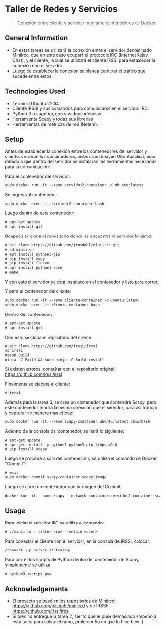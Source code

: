 # Taller de Redes y Servicios
> Conexión entre cliente y servidor mediante contenedores de Docker.


## General Information
- En estas tareas se utilizará la conexión entre el servidor denominado Miniircd, que en este caso ocupará el protocolo IRC (Internet Relay Chat), y el cliente, la cual se utilizará el cliente IRSSI para establecer la conexión con el servidor.
- Luego de establecer la conexión se planea capturar el tráfico que sucede entre éstos.


<!-- You don't have to answer all the questions - just the ones relevant to your project. -->


## Technologies Used
- Terminal Ubuntu 22.04
- Cliente IRSSI  y sus comandos para comunicarse en el servidor IRC.
- Python-3 o superior, con sus dependencias.
- Herramienta Scapy y todas sus librerías
- Herramientas de métricas de red (Netem).


## Setup
Antes de establecer la conexión entre los contenedores del servidor y cliente, se crean los contenedores, ambos con imagen Ubuntu:latest, esto debido a que dentro del servidor se instalarán las herramientas necesarias para la comunicación:

Para el contenedor del servidor:
```diff
sudo docker run -it --name servidor2-container -d ubuntu:latest
```
Se ingresa al contenedor:
```diff
sudo docker exec -it servidor2-container bash
```
Luego dentro de este contenedor:
```diff
# apt-get update
# apt install git
```
Después se clona el repositorio donde se encuentra el servidor Miniircd:
```diff
# git clone https://github.com/jrosdahl/miniircd.git
# cd miniircd
# apt install python3-pip
# pip install mypy
# pip install flake8
# apt install python3-nose
# make
```
Y con esto el servidor ya está instalado en el contenedor y listo para correr.

Y para el contenedor del cliente:
```diff
sudo docker run -it --name cliente-container -d ubuntu:latest
sudo docker exec -it cliente-container bash
```
Dentro del contenedor:
```diff
# apt-get update
# apt install git
```
Con esto se clona el repositorio del cliente:
```diff
# git clone https://github.com/irssi/irssi
cd irssi
meson Build
ninja -C Build && sudo ninja -C Build install
```
Si existen errores, consultar con el repositorio original: https://github.com/irssi/irssi

Finalmente se ejecuta el cliente:
```diff
# irrsi
```

Además para la tarea 3, se crea un contenedor que contendrá Scapy, pero este contenedor tendrá la misma dirección que el servidor, para así traficar y capturar de manera más eficaz:
```diff
sudo docker run -it --name scapy-container ubuntu:latest /bin/bash
```
Adentro de la consola del contenedor, se hará lo siguiente:
```diff
# apt-get update
# apt-get install -y python3 python3-pip libpcap0.8
# pip install scapy
```
Luego se procede a salir del contenedor y se utiliza el comando de Docker "Commit":
```diff
# exit
sudo docker commit scapy-container scapy_image
```
Luego se corre un contenedor con la imagen del Commit:
```diff
docker run -it --name scapy --network container:servidor2-container scapy-image /bin/bash
```

## Usage

Para iniciar el servidor IRC se utiliza el comando:
```diff
# ./miniircd --listen <ip> --setuid <user>
```

Para conectar el cliente con el servidor, en la consola de IRSSI, colocar:
```diff
/connect <ip_server_listening>
```
Para correr los scripts de Python dentro del contenedor de Scapy, simplemente se utiliza: 

```diff
# python3 <script.py>
```

## Acknowledgements

- El proyecto se basó en los repositorios de Miniircd: https://github.com/jrosdahl/miniircd y de IRSSI: https://github.com/irssi/irssi
- Si bien no entregué la tarea 2, siento que le puse demasiado empeño a esta tarea para salvar el ramo, profe confío en que lo hice bien :)


